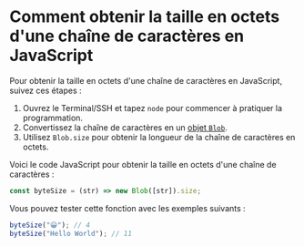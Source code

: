 # Comment obtenir la taille en octets d'une chaîne de caractères en JavaScript

Pour obtenir la taille en octets d'une chaîne de caractères en JavaScript, suivez ces étapes :

1. Ouvrez le Terminal/SSH et tapez `node` pour commencer à pratiquer la programmation.
2. Convertissez la chaîne de caractères en un [objet `Blob`](https://developer.mozilla.org/en-US/docs/Web/API/Blob).
3. Utilisez `Blob.size` pour obtenir la longueur de la chaîne de caractères en octets.

Voici le code JavaScript pour obtenir la taille en octets d'une chaîne de caractères :

```js
const byteSize = (str) => new Blob([str]).size;
```

Vous pouvez tester cette fonction avec les exemples suivants :

```js
byteSize("😀"); // 4
byteSize("Hello World"); // 11
```
